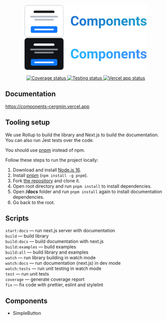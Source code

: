 <p align="center">
  <img alt="The logo of React components library" src="./light_logo.svg#gh-light-mode-only" height="100">
  <img alt="The logo of React components library" src="./dark_logo.svg#gh-dark-mode-only" height="100">
</p>

<p align="center">
  <a href="https://codecov.io/gh/cergmin/components">
    <img alt="Coverage status" src="https://codecov.io/gh/cergmin/components/branch/main/graph/badge.svg?token=GLLDOYT6FW"/>
  </a>
  <a href="https://github.com/cergmin/components/actions/workflows/ci.yml">
    <img alt="Testing status" src="https://github.com/cergmin/components/actions/workflows/ci.yml/badge.svg">
  </a>
  <a href="https://components-cergmin.vercel.app/">
    <img alt="Vercel app status" src="https://vercelbadge.vercel.app/api/cergmin/components">
  </a>
</p>

## Documentation
https://components-cergmin.vercel.app

## Tooling setup

We use Rollup to build the library and Next.js to build the documentation. You can also run Jest tests over the code.

You should use [pnpm](https://pnpm.io/) instead of npm.

Follow these steps to run the project locally:

1. Download and install [Node.js 16](https://nodejs.org/en/).
1. Install [pnpm](https://pnpm.io/) (`npm install -g pnpm`).
1. Fork [the repository](https://github.com/cergmin/components) and clone it.
1. Open root directory and run `pnpm install` to install dependencies.
1. Open **/docs** folder and run `pnpm install` again to install documentation dependencies.
1. Go back to the root.

## Scripts
`start:docs` — run next.js server with documentation<br>
`build` — build library<br>
`build:docs` — build documentation with next.js<br>
`build:examples` — build examples<br>
`build:all` — build library and examples<br>
`watch` — run library building in watch mode<br>
`watch:docs` — run documentation (next.js) in dev mode<br>
`watch:tests` — run unit testing in watch mode<br>
`test` — run unit tests<br>
`coverage` — generate coverage report<br>
`fix` — fix code with prettier, eslint and stylelint<br>

## Components
- SimpleButton
